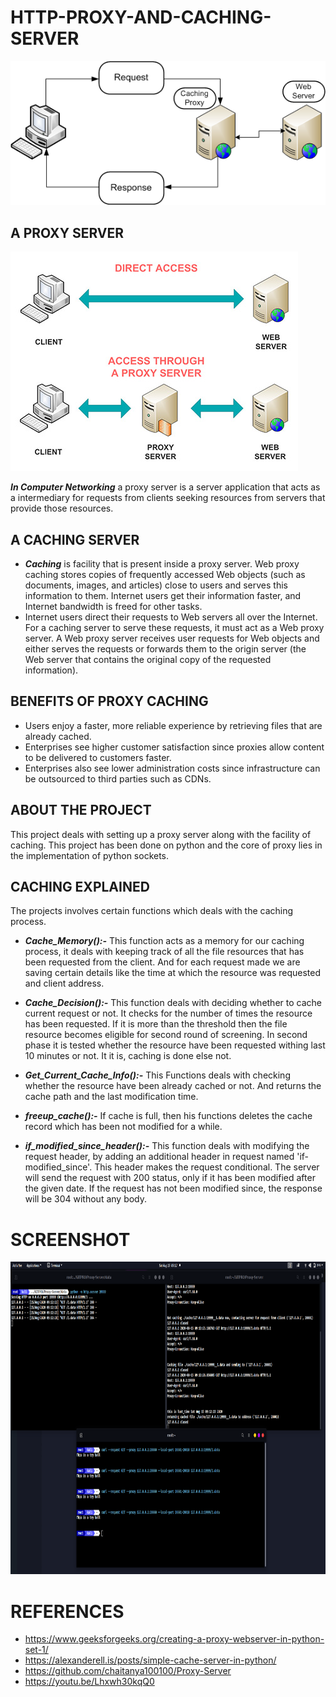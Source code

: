 # HTTP-PROXY-AND-CACHING-SERVER

<img src='Images/caching_proxy.png'>

## A PROXY SERVER

<img src='Images/screen2.jpg'>

***In Computer Networking*** a proxy server is a server application that acts as a intermediary for requests from clients seeking resources from servers that provide those resources.

## A CACHING SERVER


* ***Caching*** is facility that is present inside a proxy server. Web proxy caching stores copies of frequently accessed Web objects (such as documents, images, and articles) close to users and serves this information to them. Internet users get their information faster, and Internet bandwidth is freed for other tasks.
* Internet users direct their requests to Web servers all over the Internet. For a caching server to serve these requests, it must act as a Web proxy server. A Web proxy server receives user requests for Web objects and either serves the requests or forwards them to the origin server (the Web server that contains the original copy of the requested information).

## BENEFITS OF PROXY CACHING

* Users enjoy a faster, more reliable experience by retrieving files that are already cached.
* Enterprises see higher customer satisfaction since proxies allow content to be delivered to customers faster.
* Enterprises also see lower administration costs since infrastructure can be outsourced to third parties such as CDNs.


## ABOUT THE PROJECT

This project deals with setting up a proxy server along with the facility of caching. This project has been done on python and the core of proxy lies in the implementation of python sockets.


## CACHING EXPLAINED

The projects involves certain functions which deals with the caching process.
* ***Cache_Memory():-*** This function acts as a memory for our caching process, it deals with keeping track of all the file resources that has been requested from the client. And for each request made we are saving certain details like the time at which the resource was requested and client address.

* ***Cache_Decision():-*** This function deals with deciding whether to cache current request or not. It checks for the number of times the resource has been requested. If it is more than the threshold then the file resource becomes eligible for second round of screening. In second phase it is tested whether the resource have been requested withing last 10 minutes or not. It it is, caching is done else not.

* ***Get_Current_Cache_Info():-*** This Functions deals with checking whether the resource have been already cached or not. And returns the cache path and the last modification time.

* ***freeup_cache():-*** If cache is full, then his functions deletes the cache record which has been not modified for a while.

* ***if_modified_since_header():-*** This function deals with modifying the request header, by adding an additional header in request named 'if-modified_since'. This header makes the request conditional. The server will send the request with 200 status, only if it has been modified after the given date. If the request has not been modified since, the response will be 304 without any body.

# SCREENSHOT

<img src='Images/screen.png' height=500, width=4000>

# REFERENCES
* https://www.geeksforgeeks.org/creating-a-proxy-webserver-in-python-set-1/
* https://alexanderell.is/posts/simple-cache-server-in-python/
* https://github.com/chaitanya100100/Proxy-Server
* https://youtu.be/Lhxwh30kqQ0


